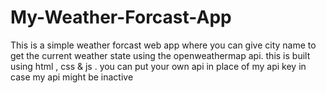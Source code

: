 # My-Weather-Forcast-App
This is a simple weather forcast web app where you can give city name to get the current weather state using the openweathermap api.
this is built using html , css & js .
you can put your own api in place of my api key in case my api might be inactive
